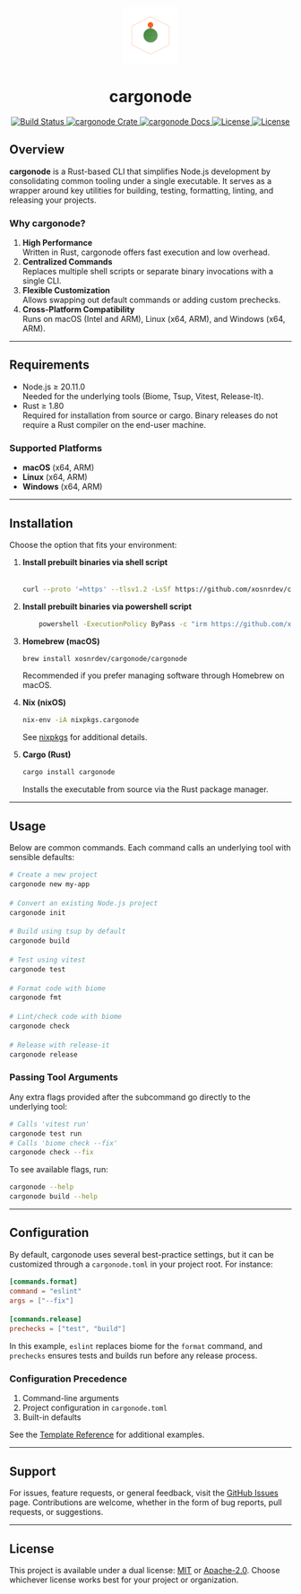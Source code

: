 <div align="center">
  <a href="https://github.com/xosnrdev/cargonode" target="_blank">
    <img src="https://raw.githubusercontent.com/xosnrdev/cargonode/master/assets/logo.svg" alt="cargonode logo" width="100"></img>
  </a>

  <h1 align="center">cargonode</h1>

  <p>
    <a href="https://github.com/xosnrdev/cargonode/actions?query=">
      <img src="https://github.com/xosnrdev/cargonode/actions/workflows/ci.yml/badge.svg" alt="Build Status">
    </a>
    <a href="https://crates.io/crates/cargonode">
      <img src="https://img.shields.io/crates/v/cargonode?label=crates" alt="cargonode Crate">
    </a>
    <a href="https://docs.rs/cargonode">
      <img src="https://img.shields.io/static/v1?label=Docs&message=docs.rs&color=blue" alt="cargonode Docs">
    </a>
    <a href="https://github.com/xosnrdev/cargonode/blob/master/LICENSE">
      <img src="https://img.shields.io/badge/License-Apache%202.0-blue.svg" alt="License">
      <img src="https://img.shields.io/badge/License-MIT%20-blue.svg" alt="License">
    </a>
  </p>
</div>

## Overview

**cargonode** is a Rust-based CLI that simplifies Node.js development by consolidating common tooling under a single
executable. It serves as a wrapper around key utilities for building, testing, formatting, linting, and releasing your
projects.

### Why cargonode?

1. **High Performance**  
   Written in Rust, cargonode offers fast execution and low overhead.
2. **Centralized Commands**  
   Replaces multiple shell scripts or separate binary invocations with a single CLI.
3. **Flexible Customization**  
   Allows swapping out default commands or adding custom prechecks.
4. **Cross-Platform Compatibility**  
   Runs on macOS (Intel and ARM), Linux (x64, ARM), and Windows (x64, ARM).

---

## Requirements

- Node.js ≥ 20.11.0  
  Needed for the underlying tools (Biome, Tsup, Vitest, Release-It).
- Rust ≥ 1.80  
  Required for installation from source or cargo. Binary releases do not require a Rust compiler on the end-user
  machine.

### Supported Platforms

- **macOS** (x64, ARM)
- **Linux** (x64, ARM)
- **Windows** (x64, ARM)

---

## Installation

Choose the option that fits your environment:

1. **Install prebuilt binaries via shell script**

   ```bash

   curl --proto '=https' --tlsv1.2 -LsSf https://github.com/xosnrdev/cargonode/releases/download/0.1.3/cargonode-installer.sh | sh

   ```

2. **Install prebuilt binaries via powershell script**

    ```bash
        powershell -ExecutionPolicy ByPass -c "irm https://github.com/xosnrdev/cargonode/releases/download/0.1.3/cargonode-installer.ps1 | iex"
    ```

3. **Homebrew (macOS)**

   ```bash
   brew install xosnrdev/cargonode/cargonode
   ```

   Recommended if you prefer managing software through Homebrew on macOS.

4. **Nix (nixOS)**

   ```bash
   nix-env -iA nixpkgs.cargonode
   ```

   See [nixpkgs](https://search.nixos.org/packages?channel=unstable&query=cargonode) for additional details.

5. **Cargo (Rust)**
   ```bash
   cargo install cargonode
   ```
   Installs the executable from source via the Rust package manager.

---

## Usage

Below are common commands. Each command calls an underlying tool with sensible defaults:

```bash
# Create a new project
cargonode new my-app

# Convert an existing Node.js project
cargonode init

# Build using tsup by default
cargonode build

# Test using vitest
cargonode test

# Format code with biome
cargonode fmt

# Lint/check code with biome
cargonode check

# Release with release-it
cargonode release
```

### Passing Tool Arguments

Any extra flags provided after the subcommand go directly to the underlying tool:

```bash
# Calls 'vitest run'
cargonode test run
# Calls 'biome check --fix'
cargonode check --fix
```

To see available flags, run:

```bash
cargonode --help
cargonode build --help
```

---

## Configuration

By default, cargonode uses several best-practice settings, but it can be customized through a `cargonode.toml` in your
project root. For instance:

```toml
[commands.format]
command = "eslint"
args = ["--fix"]

[commands.release]
prechecks = ["test", "build"]
```

In this example, `eslint` replaces biome for the `format` command, and `prechecks` ensures tests and builds run before
any release process.

### Configuration Precedence

1. Command-line arguments
2. Project configuration in `cargonode.toml`
3. Built-in defaults

See the [Template Reference](./templates/node_typescript/cargonode.toml) for additional examples.

---

## Support

For issues, feature requests, or general feedback, visit
the [GitHub Issues](https://github.com/xosnrdev/cargonode/issues) page. Contributions are welcome, whether in the form
of bug reports, pull requests, or suggestions.

---

## License

This project is available under a dual license: [MIT](./LICENSE-MIT) or [Apache-2.0](./LICENSE-APACHE). Choose whichever
license works best for your project or organization.

